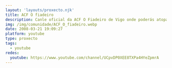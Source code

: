 ```yaml
---
layout: 'layouts/proxecto.njk'
title: ACF O fiadeiro
description: Canle oficial da ACF O Fiadeiro de Vigo onde poderás atopar mostras de tódalas actividades que realizamos.
img: /img/comunidade/ACF_O_fiadeiro.webp
date: 2008-03-21 19:09:27
platform: youtube
type: proxecto
tags:
  - youtube
redes:
  youtube: https://www.youtube.com/channel/UCpvDP0XEE8TXPa4HYeZpmrA
---
```

